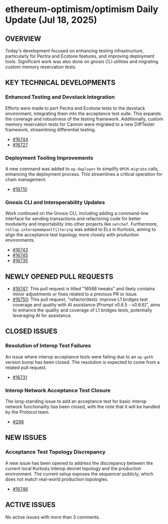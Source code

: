 # ethereum-optimism/optimism Daily Update (Jul 18, 2025)
## OVERVIEW 
Today's development focused on enhancing testing infrastructure, particularly for Pectra and Ecotone features, and improving deployment tools. Significant work was also done on gnosis CLI utilities and migrating custom memory reservation tests.

## KEY TECHNICAL DEVELOPMENTS

### Enhanced Testing and Devstack Integration
Efforts were made to port Pectra and Ecotone tests to the devstack environment, integrating them into the acceptance test suite. This expands the coverage and robustness of the testing framework. Additionally, custom memory reservation tests for Cannon were migrated to a new DiffTester framework, streamlining differential testing.
- [#16744](https://github.com/ethereum-optimism/optimism/pull/16744)
- [#16727](https://github.com/ethereum-optimism/optimism/pull/16727)

### Deployment Tooling Improvements
A new command was added to `op-deployer` to simplify `OPCM.migrate` calls, enhancing the deployment process. This streamlines a critical operation for chain management.
- [#16710](https://github.com/ethereum-optimism/optimism/pull/16710)

### Gnosis CLI and Interoperability Updates
Work continued on the Gnosis CLI, including adding a command-line interface for sending transactions and refactoring code for better modularity and importability into other projects like `netchef`. Furthermore, `rollup.interopmempoolfiltering` was added to ELs in Kurtosis, aiming to align the acceptance test topology more closely with production environments.
- [#16743](https://github.com/ethereum-optimism/optimism/pull/16743)
- [#16745](https://github.com/ethereum-optimism/optimism/pull/16745)
- [#16735](https://github.com/ethereum-optimism/optimism/pull/16735)

## NEWLY OPENED PULL REQUESTS
- [#16747](https://github.com/ethereum-optimism/optimism/pull/16747): This pull request is titled "16588 tweaks" and likely contains minor adjustments or fixes related to a previous PR or issue.
- [#16750](https://github.com/ethereum-optimism/optimism/pull/16750): This pull request, "refactor(test): improve L1 bridges test coverage and quality with AI assistance [Prompt v0.6.5 - v0.6.6]", aims to enhance the quality and coverage of L1 bridges tests, potentially leveraging AI for assistance.

## CLOSED ISSUES

### Resolution of Interop Test Failures
An issue where interop acceptance tests were failing due to an `op-geth` version bump has been closed. The resolution is expected to come from a related pull request.
- [#16731](https://github.com/ethereum-optimism/optimism/issues/16731)

### Interop Network Acceptance Test Closure
The long-standing issue to add an acceptance test for basic interop network functionality has been closed, with the note that it will be handled by the Protocol team.
- [#298](https://github.com/ethereum-optimism/optimism/issues/298)

## NEW ISSUES

### Acceptance Test Topology Discrepancy
A new issue has been opened to address the discrepancy between the current local Kurtosis interop devnet topology and the production environment. The current setup exposes the sequencer publicly, which does not match real-world production topologies.
- [#16746](https://github.com/ethereum-optimism/optimism/issues/16746)

## ACTIVE ISSUES
No active issues with more than 3 comments.